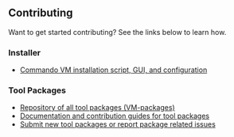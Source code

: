## Contributing
Want to get started contributing? See the links below to learn how.

### Installer
* [Commando VM installation script, GUI, and configuration](https://github.com/mandiant/commando-vm)

### Tool Packages
* [Repository of all tool packages (VM-packages)](https://github.com/mandiant/VM-Packages)
* [Documentation and contribution guides for tool packages](https://github.com/mandiant/VM-Packages/wiki)
* [Submit new tool packages or report package related issues](https://github.com/mandiant/VM-Packages/issues)
